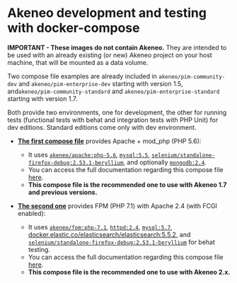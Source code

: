 # Akeneo development and testing with docker-compose

**IMPORTANT - These images do not contain Akeneo.** 
They are intended to be used with an already existing (or new) Akeneo project on your host machine, that will be mounted as a data volume.

Two compose file examples are already included in `akeneo/pim-community-dev` and `akeneo/pim-enterprise-dev` starting with version 1.5, 
and`akeneo/pim-community-standard` and `akeneo/pim-enterprise-standard` starting with version 1.7.

Both provide two environments, one for development, the other for running tests (functional tests with behat and integration tests with PHP Unit) for dev editions. Standard editions come only with dev environment.

- [**The first compose file**](https://github.com/akeneo/pim-community-dev/blob/1.7/docker-compose.yml.dist) provides Apache + mod_php (PHP 5.6):
    - It uses [`akeneo/apache:php-5.6`](https://hub.docker.com/r/akeneo/apache-php/), [`mysql:5.5`](https://hub.docker.com/_/mysql/),
      [`selenium/standalone-firefox-debug:2.53.1-beryllium`](https://hub.docker.com/r/selenium/standalone-firefox-debug/),
      and optionally [`mongodb:2.4`](https://hub.docker.com/_/mongo/).
    - You can access the full documentation regarding this compose file [here](https://github.com/akeneo/Dockerfiles/blob/master/Docs/akeneo/mod_php.md).
    - **This compose file is the recommended one to use with Akeneo 1.7 and previous versions.**
    
- [**The second one**](https://github.com/akeneo/pim-community-dev/blob/master/docker-compose.yml.dist) provides FPM (PHP 7.1) with Apache 2.4 (with FCGI enabled):
    - It uses [`akeneo/fpm:php-7.1`](https://hub.docker.com/r/akeneo/fpm/),  [`httpd:2.4`](https://hub.docker.com/_/httpd/), [`mysql:5.7`](https://hub.docker.com/_/mysql/),
      [docker.elastic.co/elasticsearch/elasticsearch:5.5.2](https://www.elastic.co/guide/en/elasticsearch/reference/current/docker.html),
      and [`selenium/standalone-firefox-debug:2.53.1-beryllium`](https://hub.docker.com/r/selenium/standalone-firefox-debug/) for behat testing.
    - You can access the full documentation regarding this compose file [here](https://github.com/akeneo/Dockerfiles/blob/master/Docs/akeneo/fpm.md).
    - **This compose file is the recommended one to use with Akeneo 2.x.**
